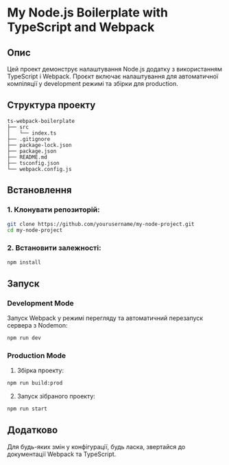 # My Node.js Boilerplate with TypeScript and Webpack

## Опис

Цей проект демонструє налаштування Node.js додатку з використанням TypeScript і Webpack.
Проєкт включає налаштування для автоматичної компіляції у development режимі та збірки для production.

## Структура проекту

```plaintext
ts-webpack-boilerplate
├── src
│   └── index.ts
├── .gitignore
├── package-lock.json
├── package.json
├── README.md
├── tsconfig.json
└── webpack.config.js
```

## Встановлення

### 1. Клонувати репозиторій:

```bash
git clone https://github.com/yourusername/my-node-project.git
cd my-node-project
```

### 2. Встановити залежності:

```bash
npm install
```

## Запуск

### Development Mode

Запуск Webpack у режимі перегляду та автоматичний перезапуск сервера з Nodemon:

```bash
npm run dev
```

### Production Mode

1. Збірка проекту:

```bash
npm run build:prod
```

2. Запуск зібраного проекту:

```bash
npm run start
```

## Додатково

Для будь-яких змін у конфігурації, будь ласка, звертайся до документації Webpack та TypeScript.
